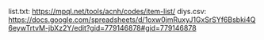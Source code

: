 list.txt: https://mpql.net/tools/acnh/codes/item-list/
diys.csv: https://docs.google.com/spreadsheets/d/1oxw0jmRuxyJ1GxSrSYf6Bsbki4Q6eywTrtvM-jbXz2Y/edit?gid=779146878#gid=779146878
